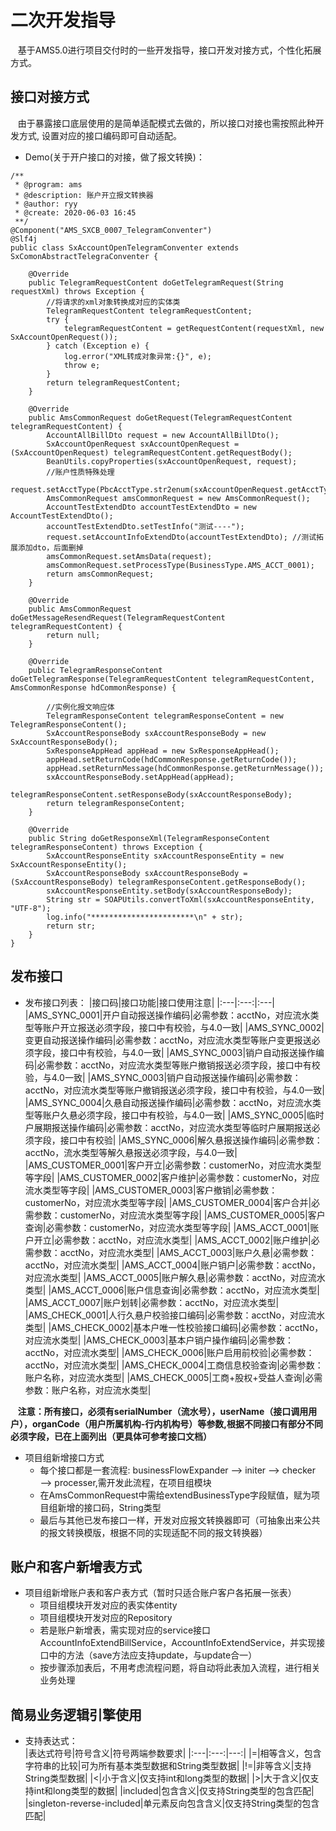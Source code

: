 # 二次开发指导  
&nbsp;&nbsp;&nbsp;基于AMS5.0进行项目交付时的一些开发指导，接口开发对接方式，个性化拓展方式。
## 接口对接方式  
&nbsp;&nbsp;&nbsp;由于暴露接口底层使用的是简单适配模式去做的，所以接口对接也需按照此种开发方式,
设置对应的接口编码即可自动适配。   
+ Demo(关于开户接口的对接，做了报文转换)： 


```  
/**
 * @program: ams
 * @description: 账户开立报文转换器
 * @author: ryy
 * @create: 2020-06-03 16:45
 **/
@Component("AMS_SXCB_0007_TelegramConventer")
@Slf4j
public class SxAccountOpenTelegramConventer extends SxComonAbstractTelegraConventer {

    @Override
    public TelegramRequestContent doGetTelegramRequest(String requestXml) throws Exception {
        //将请求的xml对象转换成对应的实体类
        TelegramRequestContent telegramRequestContent;
        try {
            telegramRequestContent = getRequestContent(requestXml, new SxAccountOpenRequest());
        } catch (Exception e) {
            log.error("XML转成对象异常:{}", e);
            throw e;
        }
        return telegramRequestContent;
    }

    @Override
    public AmsCommonRequest doGetRequest(TelegramRequestContent telegramRequestContent) {
        AccountAllBillDto request = new AccountAllBillDto();
        SxAccountOpenRequest sxAccountOpenRequest = (SxAccountOpenRequest) telegramRequestContent.getRequestBody();
        BeanUtils.copyProperties(sxAccountOpenRequest, request);
        //账户性质特殊处理
        request.setAcctType(PbcAcctType.str2enum(sxAccountOpenRequest.getAcctType()));
        AmsCommonRequest amsCommonRequest = new AmsCommonRequest();
        AccountTestExtendDto accountTestExtendDto = new AccountTestExtendDto();        
        accountTestExtendDto.setTestInfo("测试----");
        request.setAccountInfoExtendDto(accountTestExtendDto); //测试拓展添加dto，后面删掉
        amsCommonRequest.setAmsData(request);
        amsCommonRequest.setProcessType(BusinessType.AMS_ACCT_0001);
        return amsCommonRequest;
    }

    @Override
    public AmsCommonRequest doGetMessageResendRequest(TelegramRequestContent telegramRequestContent) {
        return null;
    }

    @Override
    public TelegramResponseContent doGetTelegramResponse(TelegramRequestContent telegramRequestContent, AmsCommonResponse hdCommonResponse) {

        //实例化报文响应体
        TelegramResponseContent telegramResponseContent = new TelegramResponseContent();
        SxAccountResponseBody sxAccountResponseBody = new SxAccountResponseBody();
        SxResponseAppHead appHead = new SxResponseAppHead();
        appHead.setReturnCode(hdCommonResponse.getReturnCode());
        appHead.setReturnMessage(hdCommonResponse.getReturnMessage());
        sxAccountResponseBody.setAppHead(appHead);
        telegramResponseContent.setResponseBody(sxAccountResponseBody);
        return telegramResponseContent;
    }

    @Override
    public String doGetResponseXml(TelegramResponseContent telegramResponseContent) throws Exception {
        SxAccountResponseEntity sxAccountResponseEntity = new SxAccountResponseEntity();
        SxAccountResponseBody sxAccountResponseBody = (SxAccountResponseBody) telegramResponseContent.getResponseBody();
        sxAccountResponseEntity.setBody(sxAccountResponseBody);
        String str = SOAPUtils.convertToXml(sxAccountResponseEntity, "UTF-8");
        log.info("***********************\n" + str);
        return str;
    }
}

```    
## 发布接口
+ 发布接口列表：
|接口码|接口功能|接口使用注意|
|:---|:---:|:---|
|AMS_SYNC_0001|开户自动报送操作编码|必需参数：acctNo，对应流水类型等账户开立报送必须字段，接口中有校验，与4.0一致|
|AMS_SYNC_0002|变更自动报送操作编码|必需参数：acctNo，对应流水类型等账户变更报送必须字段，接口中有校验，与4.0一致|
|AMS_SYNC_0003|销户自动报送操作编码|必需参数：acctNo，对应流水类型等账户撤销报送必须字段，接口中有校验，与4.0一致|
|AMS_SYNC_0003|销户自动报送操作编码|必需参数：acctNo，对应流水类型等账户撤销报送必须字段，接口中有校验，与4.0一致|
|AMS_SYNC_0004|久悬自动报送操作编码|必需参数：acctNo，对应流水类型等账户久悬必须字段，接口中有校验，与4.0一致|
|AMS_SYNC_0005|临时户展期报送操作编码|必需参数：acctNo，对应流水类型等临时户展期报送必须字段，接口中有校验|
|AMS_SYNC_0006|解久悬报送操作编码|必需参数：acctNo，流水类型等解久悬报送必须字段，与4.0一致|
|AMS_CUSTOMER_0001|客户开立|必需参数：customerNo，对应流水类型等字段|
|AMS_CUSTOMER_0002|客户维护|必需参数：customerNo，对应流水类型等字段|
|AMS_CUSTOMER_0003|客户撤销|必需参数：customerNo，对应流水类型等字段|
|AMS_CUSTOMER_0004|客户合并|必需参数：customerNo，对应流水类型等字段|
|AMS_CUSTOMER_0005|客户查询|必需参数：customerNo，对应流水类型等字段|
|AMS_ACCT_0001|账户开立|必需参数：acctNo，对应流水类型|
|AMS_ACCT_0002|账户维护|必需参数：acctNo，对应流水类型|
|AMS_ACCT_0003|账户久悬|必需参数：acctNo，对应流水类型|
|AMS_ACCT_0004|账户销户|必需参数：acctNo，对应流水类型|
|AMS_ACCT_0005|账户解久悬|必需参数：acctNo，对应流水类型|
|AMS_ACCT_0006|账户信息查询|必需参数：acctNo，对应流水类型|
|AMS_ACCT_0007|账户划转|必需参数：acctNo，对应流水类型|
|AMS_CHECK_0001|人行久悬户校验接口编码|必需参数：acctNo，对应流水类型|
|AMS_CHECK_0002|基本户唯一性校验接口编码|必需参数：acctNo，对应流水类型|
|AMS_CHECK_0003|基本户销户操作编码|必需参数：acctNo，对应流水类型|
|AMS_CHECK_0006|账户启用前校验|必需参数：acctNo，对应流水类型|
|AMS_CHECK_0004|工商信息校验查询|必需参数：账户名称，对应流水类型|
|AMS_CHECK_0005|工商+股权+受益人查询|必需参数：账户名称，对应流水类型|  

&nbsp;&nbsp;&nbsp;**注意：所有接口，必须有serialNumber（流水号），userName（接口调用用户），organCode（用户所属机构-行内机构号）等参数,根据不同接口有部分不同必须字段，已在上面列出（更具体可参考接口文档）**

+ 项目组新增接口方式
    + 每个接口都是一套流程: businessFlowExpander ——> initer ——> checker ——> processer,需开发此流程，在项目组模块
    + 在AmsCommonRequest中需给extendBusinessType字段赋值，赋为项目组新增的接口码，String类型
    + 最后与其他已发布接口一样，开发对应报文转换器即可（可抽象出来公共的报文转换模版，根据不同的实现适配不同的报文转换器）


## 账户和客户新增表方式
+ 项目组新增账户表和客户表方式（暂时只适合账户客户各拓展一张表）
    + 项目组模块开发对应的表实体entity
    + 项目组模块开发对应的Repository
    + 若是账户新增表，需实现对应的service接口AccountInfoExtendBillService，AccountInfoExtendService，并实现接口中的方法（save方法应支持update，与update合一）
    + 按步骤添加表后，不用考虑流程问题，将自动将此表加入流程，进行相关业务处理

## 简易业务逻辑引擎使用  
+ 支持表达式：  
  |表达式符号|符号含义|符号两端参数要求|
  |:---|:---:|---:|
  |=|相等含义，包含字符串的比较|可为所有基本类型数据和String类型数据|
  |!=|非等含义|支持String类型数据|
  |<|小于含义|仅支持int和long类型的数据|
  |>|大于含义|仅支持int和long类型的数据|
  |included|包含含义|仅支持String类型的包含匹配|
  |singleton-reverse-included|单元素反向包含含义|仅支持String类型的包含匹配|


